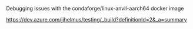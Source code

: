 Debugging issues with the condaforge/linux-anvil-aarch64 docker image

https://dev.azure.com/jjhelmus/testing/_build?definitionId=2&_a=summary
